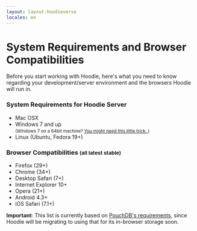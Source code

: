 ```yaml
---
layout: layout-hoodieverse
locales: en
---
```


# System Requirements and Browser Compatibilities

Before you start working with Hoodie, here's what you need to know regarding your development/server environment and the browsers Hoodie will run in.

### System Requirements for Hoodie Server
- Mac OSX
- Windows 7 and up<br />
<small>(Windows 7 on a 64bit machine? <a href="http://faq.hood.ie/#/question/38210291" target="_blank"> You might need this little trick. </a> )</small>
- Linux (Ubuntu, Fedora 19+)

### Browser Compatibilities <small>(all latest stable)</small>

* Firefox (29+)
* Chrome (34+)
* Desktop Safari (7+)
* Internet Explorer 10+
* Opera (21+)
* Android 4.3+
* iOS Safari (7.1+)

**Important**: This list is currently based on [PouchDB's requirements](http://pouchdb.com/learn.html), since Hoodie will be migrating to using that for its in-browser storage soon.

